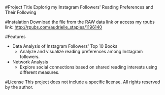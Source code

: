 #Project Title
Explorig my Instagram Followers' Reading Preferences and Their Following 

#Instalation 
Download the file from the RAW data link or access my rpubs link: http://rpubs.com/audrielle_staples/1196140

#Features
- Data Analysis of Instagram Followers' Top 10 Books
  - Analyze and visualize reading preferences among Instagram followers.
- Network Analysis
  - Explore social connections based on shared reading interests using different measures.

#License
This project does not include a specific license. All rights reserved by the author.
